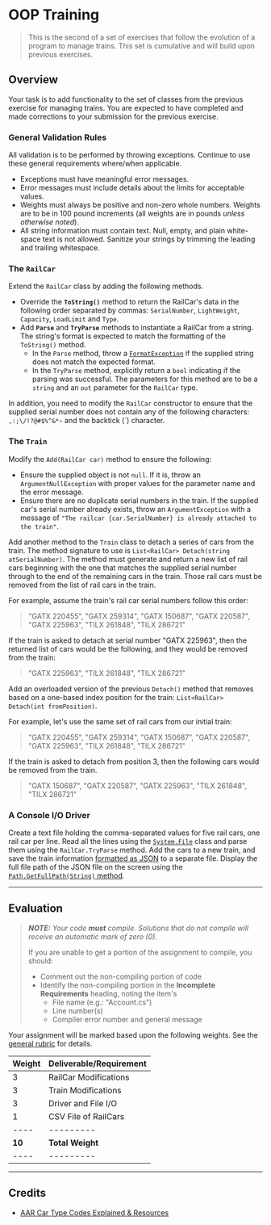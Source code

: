 # OOP Training

> This is the second of a set of exercises that follow the evolution of a program to manage trains. This set is cumulative and will build upon previous exercises.

## Overview

Your task is to add functionality to the set of classes from the previous exercise for managing trains. You are expected to have completed and made corrections to your submission for the previous exercise.

### General Validation Rules

All validation is to be performed by throwing exceptions. Continue to use these general requirements where/when applicable.

- Exceptions must have meaningful error messages.
- Error messages must include details about the limits for acceptable values.
- Weights must always be positive and non-zero whole numbers. Weights are to be in 100 pound increments (all weights are in pounds *unless otherwise noted*).
- All string information must contain text. Null, empty, and plain white-space text is not allowed. Sanitize your strings by trimming the leading and trailing whitespace.

### The `RailCar`

Extend the `RailCar` class by adding the following methods.

- Override the **`ToString()`** method to return the RailCar's data in the following order separated by commas: `SerialNumber`, `LightWeight`, `Capacity`, `LoadLimit` and `Type`.
- Add **`Parse`** and **`TryParse`** methods to instantiate a RailCar from a string. The string's format is expected to match the formatting of the `ToString()` method.
  - In the `Parse` method, throw a [`FormatException`](https://docs.microsoft.com/dotnet/api/system.formatexception?view=net-5.0) if the supplied string does not match the expected format.
  - In the `TryParse` method, explicitly return a `bool` indicating if the parsing was successful. The parameters for this method are to be a `string` and an `out` parameter for the `RailCar` type.

In addition, you need to modify the `RailCar` constructor to ensure that the supplied serial number does not contain any of the following characters: `,:;\/!?@#$%^&*~` and the backtick (`) character.

### The `Train`

Modify the `Add(RailCar car)` method to ensure the following:

- Ensure the supplied object is not `null`. If it is, throw an `ArgumentNullException` with proper values for the parameter name and the error message.
- Ensure there are no duplicate serial numbers in the train. If the supplied car's serial number already exists, throw an `ArgumentException` with a message of `"The railcar {car.SerialNumber} is already attached to the train"`.

Add another method to the `Train` class to detach a series of cars from the train. The method signature to use is `List<RailCar> Detach(string atSerialNumber)`. The method must generate and return a new list of rail cars beginning with the one that matches the supplied serial number through to the end of the remaining cars in the train. Those rail cars must be removed from the list of rail cars in the train.

For example, assume the train's rail car serial numbers follow this order:

> "GATX 220455", "GATX 259314", "GATX 150687", "GATX 220587", "GATX 225963", "TILX 261848", "TILX 286721"

If the train is asked to detach at serial number "GATX 225963", then the returned list of cars would be the following, and they would be removed from the train:

> "GATX 225963", "TILX 261848", "TILX 286721"

Add an overloaded version of the previous `Detach()` method that removes based on a one-based index position for the train: `List<RailCar> Detach(int fromPosition)`.

For example, let's use the same set of rail cars from our initial train:

> "GATX 220455", "GATX 259314", "GATX 150687", "GATX 220587", "GATX 225963", "TILX 261848", "TILX 286721"

If the train is asked to detach from position 3, then the following cars would be removed from the train.

> "GATX 150687", "GATX 220587", "GATX 225963", "TILX 261848", "TILX 286721"

### A Console I/O Driver

Create a text file holding the comma-separated values for five rail cars, one rail car per line. Read all the lines using the [`System.File`](https://docs.microsoft.com/dotnet/api/system.io.file?view=net-5.0) class and parse them using the `RailCar.TryParse` method. Add the cars to a new train, and save the train information [formatted as JSON](https://docs.microsoft.com/dotnet/api/system.text.json.jsonserializer?view=net-5.0) to a separate file. Display the full file path of the JSON file on the screen using the [`Path.GetFullPath(String)` method](https://docs.microsoft.com/dotnet/api/system.io.path.getfullpath?view=net-5.0#System_IO_Path_GetFullPath_System_String_).

----

## Evaluation

> ***NOTE:** Your code **must** compile. Solutions that do not compile will receive an automatic mark of zero (0).*
>
> If you are unable to get a portion of the assignment to compile, you should:
>
> - Comment out the non-compiling portion of code
> - Identify the non-compiling portion in the **Incomplete Requirements** heading, noting the item's
>   - File name (e.g.: "Account.cs")
>   - Line number(s)
>   - Compiler error number and general message

Your assignment will be marked based upon the following weights. See the [general rubric](../../ReadMe.md#generalized-marking-rubric) for details.

| Weight | Deliverable/Requirement |
| ---- | --------- |
| 3 | RailCar Modifications |
| 3 | Train Modifications |
| 3 | Driver and File I/O |
| 1 | CSV File of RailCars |
| ---- | --------- |
| **10** | **Total Weight** |
| ---- | --------- |


----

## Credits

- [AAR Car Type Codes Explained & Resources](https://www.railcartracking.com/aar-car-type-codes-explained-resources-2/)
